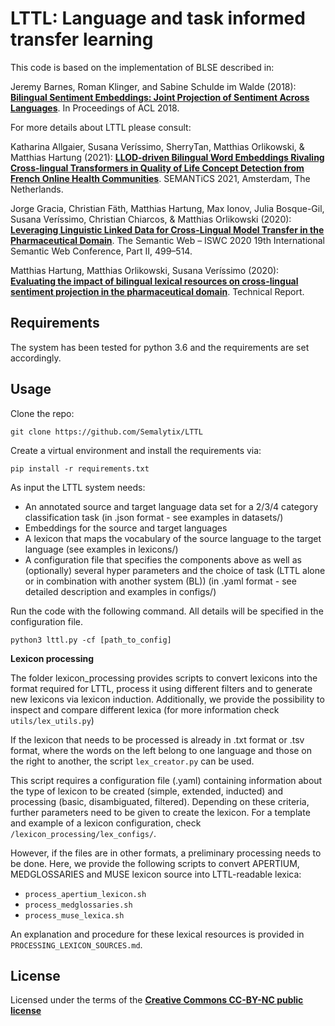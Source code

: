 LTTL: Language and task informed transfer learning
==============

This code is based on the implementation of BLSE described in: 

Jeremy Barnes, Roman Klinger, and Sabine Schulde im Walde (2018): [**Bilingual Sentiment Embeddings: Joint Projection of Sentiment Across Languages**](http://aclweb.org/anthology/P18-1231). In Proceedings of ACL 2018.

For more details about LTTL please consult:

Katharina Allgaier, Susana Veríssimo, SherryTan, Matthias Orlikowski, & Matthias Hartung (2021): [**LLOD-driven Bilingual Word Embeddings Rivaling Cross-lingual Transformers in Quality of Life Concept Detection from French Online Health Communities**](https://doi.org/10.5281/zenodo.5011771). SEMANTiCS 2021, Amsterdam, The Netherlands.

Jorge Gracia, Christian Fäth, Matthias Hartung, Max Ionov, Julia Bosque-Gil, Susana Veríssimo, Christian Chiarcos, & Matthias Orlikowski (2020): [**Leveraging Linguistic Linked Data for Cross-Lingual Model Transfer in the Pharmaceutical Domain**](https://doi.org/10.1007/978-3-030-62466-8_31). The Semantic Web – ISWC 2020 19th International Semantic Web Conference, Part II, 499–514.

Matthias Hartung, Matthias Orlikowski, Susana Veríssimo (2020): [**Evaluating the impact of bilingual lexical resources on cross-lingual sentiment projection in the pharmaceutical domain**](https://doi.org/10.5281/zenodo.3707940). Technical Report. 

Requirements
--------

The system has been tested for python 3.6 and the requirements are set accordingly. 


Usage
--------

Clone the repo:

```
git clone https://github.com/Semalytix/LTTL
```

Create a virtual environment and install the requirements via:

```
pip install -r requirements.txt
```

As input the LTTL system needs:
* An annotated source and target language data set for a 2/3/4 category classification task (in .json format - see examples in datasets/)
* Embeddings for the source and target languages
* A lexicon that maps the vocabulary of the source language to the target language (see examples in lexicons/)
* A configuration file that specifies the components above as well as (optionally) several hyper parameters and the choice of task (LTTL alone or in combination with another system (BL)) (in .yaml format - see detailed description and examples in configs/)

Run the code with the following command. All details will be specified in the configuration file.
```
python3 lttl.py -cf [path_to_config]
``` 


**Lexicon processing**

The folder lexicon_processing provides scripts to convert lexicons into the format required for LTTL, process it using different filters and to generate new lexicons via lexicon induction. Additionally, we provide the possibility to inspect and compare different lexica (for more information check `utils/lex_utils.py`)

If the lexicon that needs to be processed is already in .txt format or .tsv format, where the words on the left belong to one language and those on the right to another, the script `lex_creator.py` can be used.

This script requires a configuration file (.yaml) containing information about the type of lexicon to be created (simple, extended, inducted) and processing (basic, disambiguated, filtered). Depending on these criteria, further parameters need to be given to create the lexicon. For a template and example of a lexicon configuration, check `/lexicon_processing/lex_configs/`.

However, if the files are in other formats, a preliminary processing needs to be done. Here, we provide the following scripts to convert APERTIUM, MEDGLOSSARIES and MUSE lexicon source into LTTL-readable lexica:
* `process_apertium_lexicon.sh`
* `process_medglossaries.sh`
* `process_muse_lexica.sh`

An explanation and procedure for these lexical resources is provided in `PROCESSING_LEXICON_SOURCES.md`. 


License
-------

Licensed under the terms of the [**Creative Commons CC-BY-NC public license**](https://creativecommons.org/licenses/)
